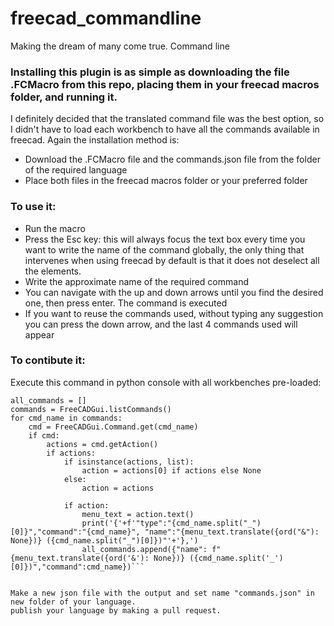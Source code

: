 # freecad_commandline
Making the dream of many come true. Command line

### Installing this plugin is as simple as downloading the file .FCMacro from this repo, placing them in your freecad macros folder, and running it.

I definitely decided that the translated command file was the best option, so I didn't have to load each workbench to have all the commands available in freecad.
Again the installation method is:
- Download the .FCMacro file and the commands.json file from the folder of the required language
- Place both files in the freecad macros folder or your preferred folder

### To use it:
- Run the macro
- Press the Esc key: this will always focus the text box every time you want to write the name of the command globally, the only thing that intervenes when using freecad by default is that it does not deselect all the elements.
- Write the approximate name of the required command
- You can navigate with the up and down arrows until you find the desired one, then press enter. The command is executed
- If you want to reuse the commands used, without typing any suggestion you can press the down arrow, and the last 4 commands used will appear


### To contibute it:

Execute this command in python console with all workbenches pre-loaded:

```
all_commands = []
commands = FreeCADGui.listCommands() 
for cmd_name in commands:
    cmd = FreeCADGui.Command.get(cmd_name)  
    if cmd:
        actions = cmd.getAction()  
        if actions:
            if isinstance(actions, list):  
                action = actions[0] if actions else None
            else:
                action = actions  
            
            if action:
                menu_text = action.text()  
                print('{'+f'"type":"{cmd_name.split("_")[0]}","command":"{cmd_name}", "name":"{menu_text.translate({ord("&"): None})} ({cmd_name.split("_")[0]})"'+'},')  
                all_commands.append({"name": f"{menu_text.translate({ord('&'): None})} ({cmd_name.split('_')[0]})","command":cmd_name})```


Make a new json file with the output and set name "commands.json" in new folder of your language.
publish your language by making a pull request.
